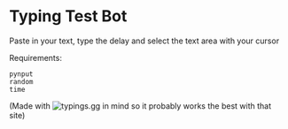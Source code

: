 # Typing Test Bot

Paste in your text, type the delay and select the text area with your cursor

Requirements:

```
pynput
random
time
```

(Made with ![typings.gg](https://typings.gg/) in mind so it probably works the best with that site)
